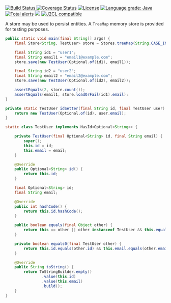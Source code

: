 [![Build Status](https://github.com/mP1/walkingkooka-store/actions/workflows/build.yaml/badge.svg)](https://github.com/mP1/walkingkooka-store/actions/workflows/build.yaml/badge.svg)
[![Coverage Status](https://coveralls.io/repos/github/mP1/walkingkooka-store/badge.svg?branch=master)](https://coveralls.io/repos/github/mP1/walkingkooka-store?branch=master)
[![License](https://img.shields.io/badge/License-Apache%202.0-blue.svg)](https://opensource.org/licenses/Apache-2.0)
[![Language grade: Java](https://img.shields.io/lgtm/grade/java/g/mP1/walkingkooka-store.svg?logo=lgtm&logoWidth=18)](https://lgtm.com/projects/g/mP1/walkingkooka-store/context:java)
[![Total alerts](https://img.shields.io/lgtm/alerts/g/mP1/walkingkooka-store.svg?logo=lgtm&logoWidth=18)](https://lgtm.com/projects/g/mP1/walkingkooka-store/alerts/)
![](https://tokei.rs/b1/github/mP1/walkingkooka-store)
[![J2CL compatible](https://img.shields.io/badge/J2CL-compatible-brightgreen.svg)](https://github.com/mP1/j2cl-central)



A store may be used to persist entities. A `TreeMap` memory store is provided for testing purposes.

```java
public static void main(final String[] args) {
    final Store<String, TestUser> store = Stores.treeMap(String.CASE_INSENSITIVE_ORDER, Sample::idSetter);

    final String id1 = "user1";
    final String email1 = "email1@example.com";
    store.save(new TestUser(Optional.of(id1), email1));

    final String id2 = "user2";
    final String email2 = "email2@example.com";
    store.save(new TestUser(Optional.of(id2), email2));

    assertEquals(2, store.count());
    assertEquals(email1, store.loadOrFail(id1).email);
}

private static TestUser idSetter(final String id, final TestUser user) {
    return new TestUser(Optional.of(id), user.email);
}

static class TestUser implements HasId<Optional<String>> {

    private TestUser(final Optional<String> id, final String email) {
        super();
        this.id = id;
        this.email = email;
    }

    @Override
    public Optional<String> id() {
        return this.id;
    }

    final Optional<String> id;
    final String email;

    @Override
    public int hashCode() {
        return this.id.hashCode();
    }

    public boolean equals(final Object other) {
        return this == other || other instanceof TestUser && this.equals0(Cast.to(other));
    }

    private boolean equals0(final TestUser other) {
        return this.id.equals(other.id) && this.email.equals(other.email);
    }

    @Override
    public String toString() {
        return ToStringBuilder.empty()
                .value(this.id)
                .value(this.email)
                .build();
    }
}
```